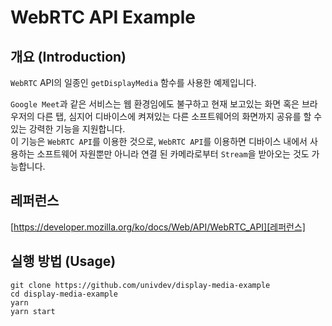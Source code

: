 # WebRTC API Example
## 개요 (Introduction)
`WebRTC` API의 일종인 `getDisplayMedia` 함수를 사용한 예제입니다.

`Google Meet`과 같은 서비스는 웹 환경임에도 불구하고 현재 보고있는 화면 혹은 브라우저의 다른 탭, 심지어 디바이스에 켜져있는 다른 소프트웨어의 화면까지 공유를 할 수 있는 강력한 기능을 지원합니다.  
이 기능은 `WebRTC API`를 이용한 것으로, `WebRTC API`를 이용하면 디바이스 내에서 사용하는 소프트웨어 자원뿐만 아니라 연결 된 카메라로부터 `Stream`을 받아오는 것도 가능합니다.
## 레퍼런스
[https://developer.mozilla.org/ko/docs/Web/API/WebRTC_API][레퍼런스]
## 실행 방법 (Usage)
```
git clone https://github.com/univdev/display-media-example
cd display-media-example
yarn
yarn start
```

[레퍼런스]: https://developer.mozilla.org/ko/docs/Web/API/WebRTC_API
